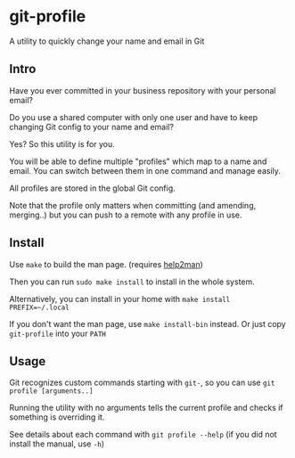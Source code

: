 # git-profile

A utility to quickly change your name and email in Git


## Intro

Have you ever committed in your business repository with your personal email?

Do you use a shared computer with only one user
and have to keep changing Git config to your name and email?

Yes? So this utility is for you.

You will be able to define multiple "profiles"
which map to a name and email.
You can switch between them in one command
and manage easily.

All profiles are stored in the global Git config.

Note that the profile only matters when committing
(and amending, merging..)
but you can push to a remote with any profile in use.


## Install

Use `make` to build the man page.
(requires [help2man])

Then you can run `sudo make install`
to install in the whole system.

Alternatively, you can install in your home with
`make install PREFIX=~/.local`

If you don't want the man page, use `make install-bin` instead.
Or just copy `git-profile` into your `PATH`


## Usage

Git recognizes custom commands starting with `git-`,
so you can use `git profile [arguments..]`

Running the utility with no arguments tells the current profile
and checks if something is overriding it.

See details about each command with `git profile --help`
(if you did not install the manual, use `-h`)


[help2man]: https://www.gnu.org/software/help2man/
